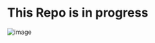 
# This Repo is in progress
 ![image](https://user-images.githubusercontent.com/48553042/163168539-1e74324e-c9c0-43d0-a039-715f51e7f119.png)
